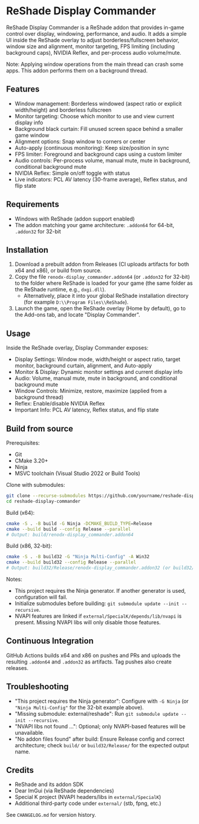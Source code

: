 # ReShade Display Commander

ReShade Display Commander is a ReShade addon that provides in-game control over display, windowing, performance, and audio. It adds a simple UI inside the ReShade overlay to adjust borderless/fullscreen behavior, window size and alignment, monitor targeting, FPS limiting (including background caps), NVIDIA Reflex, and per-process audio volume/mute.

Note: Applying window operations from the main thread can crash some apps. This addon performs them on a background thread.

## Features

- Window management: Borderless windowed (aspect ratio or explicit width/height) and borderless fullscreen
- Monitor targeting: Choose which monitor to use and view current display info
- Background black curtain: Fill unused screen space behind a smaller game window
- Alignment options: Snap window to corners or center
- Auto-apply (continuous monitoring): Keep size/position in sync
- FPS limiter: Foreground and background caps using a custom limiter
- Audio controls: Per-process volume, manual mute, mute in background, conditional background mute
- NVIDIA Reflex: Simple on/off toggle with status
- Live indicators: PCL AV latency (30-frame average), Reflex status, and flip state

## Requirements

- Windows with ReShade (addon support enabled)
- The addon matching your game architecture: `.addon64` for 64-bit, `.addon32` for 32-bit

## Installation

1. Download a prebuilt addon from Releases (CI uploads artifacts for both x64 and x86), or build from source.
2. Copy the file `renodx-display_commander.addon64` (or `.addon32` for 32-bit) to the folder where ReShade is loaded for your game (the same folder as the ReShade runtime, e.g., `dxgi.dll`).
   - Alternatively, place it into your global ReShade installation directory (for example `D:\\Program Files\\ReShade`).
3. Launch the game, open the ReShade overlay (Home by default), go to the Add-ons tab, and locate "Display Commander".

## Usage

Inside the ReShade overlay, Display Commander exposes:

- Display Settings: Window mode, width/height or aspect ratio, target monitor, background curtain, alignment, and Auto-apply
- Monitor & Display: Dynamic monitor settings and current display info
- Audio: Volume, manual mute, mute in background, and conditional background mute
- Window Controls: Minimize, restore, maximize (applied from a background thread)
- Reflex: Enable/disable NVIDIA Reflex
- Important Info: PCL AV latency, Reflex status, and flip state

## Build from source

Prerequisites:

- Git
- CMake 3.20+
- Ninja
- MSVC toolchain (Visual Studio 2022 or Build Tools)

Clone with submodules:

```bash
git clone --recurse-submodules https://github.com/yourname/reshade-display-commander.git
cd reshade-display-commander
```

Build (x64):

```bash
cmake -S . -B build -G Ninja -DCMAKE_BUILD_TYPE=Release
cmake --build build --config Release --parallel
# Output: build/renodx-display_commander.addon64
```

Build (x86, 32-bit):

```bash
cmake -S . -B build32 -G "Ninja Multi-Config" -A Win32
cmake --build build32 --config Release --parallel
# Output: build32/Release/renodx-display_commander.addon32 (or build32/renodx-display_commander.addon32)
```

Notes:

- This project requires the Ninja generator. If another generator is used, configuration will fail.
- Initialize submodules before building: `git submodule update --init --recursive`.
- NVAPI features are linked if `external/SpecialK/depends/lib/nvapi` is present. Missing NVAPI libs will only disable those features.

## Continuous Integration

GitHub Actions builds x64 and x86 on pushes and PRs and uploads the resulting `.addon64` and `.addon32` as artifacts. Tag pushes also create releases.

## Troubleshooting

- "This project requires the Ninja generator": Configure with `-G Ninja` (or `"Ninja Multi-Config"` for the 32-bit example above).
- "Missing submodule: external/reshade": Run `git submodule update --init --recursive`.
- "NVAPI libs not found ...": Optional; only NVAPI-based features will be unavailable.
- "No addon files found" after build: Ensure Release config and correct architecture; check `build/` or `build32/Release/` for the expected output name.

## Credits

- ReShade and its addon SDK
- Dear ImGui (via ReShade dependencies)
- Special K project (NVAPI headers/libs in `external/SpecialK`)
- Additional third-party code under `external/` (stb, fpng, etc.)

See `CHANGELOG.md` for version history.

